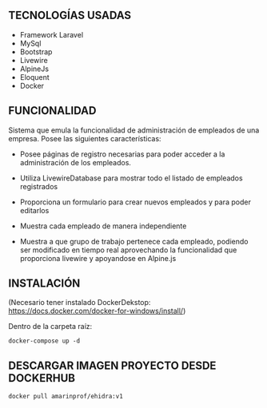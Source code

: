 ## TECNOLOGÍAS USADAS

- Framework Laravel
- MySql
- Bootstrap
- Livewire
- AlpineJs
- Eloquent
- Docker


## FUNCIONALIDAD

Sistema que emula la funcionalidad de administración de empleados de una empresa. Posee las siguientes características:

- Posee páginas de registro necesarias para poder acceder a la administración de los empleados.

- Utiliza LivewireDatabase para mostrar todo el listado de empleados registrados

- Proporciona un formulario para crear nuevos empleados y para poder editarlos

- Muestra cada empleado de manera independiente

- Muestra a que grupo de trabajo pertenece cada empleado, podiendo ser modificado en tiempo real aprovechando la funcionalidad que proporciona livewire y apoyandose en Alpine.js



## INSTALACIÓN

(Necesario tener instalado DockerDekstop: https://docs.docker.com/docker-for-windows/install/)

Dentro de la carpeta raíz:

    docker-compose up -d


## DESCARGAR IMAGEN PROYECTO DESDE DOCKERHUB

    docker pull amarinprof/ehidra:v1
